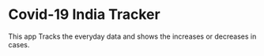 # Covid-19 India Tracker
This app Tracks the everyday data and shows the increases or decreases in cases.